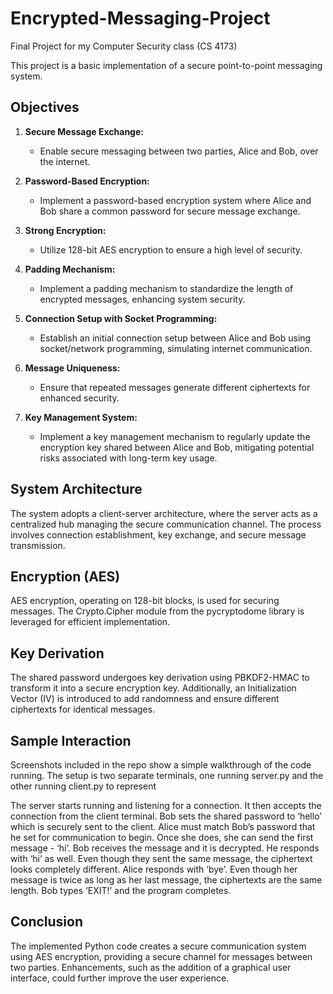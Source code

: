 # Encrypted-Messaging-Project
Final Project for my Computer Security class (CS 4173)

This project is a basic implementation of a secure point-to-point messaging system. 


## **Objectives**

1. **Secure Message Exchange:**
   - Enable secure messaging between two parties, Alice and Bob, over the internet.

2. **Password-Based Encryption:**
   - Implement a password-based encryption system where Alice and Bob share a common password for secure message exchange.

3. **Strong Encryption:**
   - Utilize 128-bit AES encryption to ensure a high level of security.

4. **Padding Mechanism:**
   - Implement a padding mechanism to standardize the length of encrypted messages, enhancing system security.

5. **Connection Setup with Socket Programming:**
   - Establish an initial connection setup between Alice and Bob using socket/network programming, simulating internet communication.

6. **Message Uniqueness:**
   - Ensure that repeated messages generate different ciphertexts for enhanced security.

7. **Key Management System:**
   - Implement a key management mechanism to regularly update the encryption key shared between Alice and Bob, mitigating potential risks associated with long-term key usage.

## **System Architecture**

The system adopts a client-server architecture, where the server acts as a centralized hub managing the secure communication channel. The process involves connection establishment, key exchange, and secure message transmission.

## **Encryption (AES)**

AES encryption, operating on 128-bit blocks, is used for securing messages. The Crypto.Cipher module from the pycryptodome library is leveraged for efficient implementation.

## **Key Derivation**

The shared password undergoes key derivation using PBKDF2-HMAC to transform it into a secure encryption key. Additionally, an Initialization Vector (IV) is introduced to add randomness and ensure different ciphertexts for identical messages.

## **Sample Interaction**

Screenshots included in the repo show a simple walkthrough of the code running. The setup is two separate terminals, one running server.py and the other running client.py to represent 

The server starts running and listening for a connection. It then accepts the connection from the client terminal. Bob sets the shared password to ‘hello’ which is securely sent to the client. Alice must match Bob’s password that he set for communication to begin. Once she does, she can send the first message - ‘hi’. Bob receives the message and it is decrypted. He responds with ‘hi’ as well. Even though they sent the same message, the ciphertext looks completely different.
Alice responds with ‘bye’. Even though her message is twice as long as her last message, the ciphertexts are the same length. Bob types ‘EXIT!’ and the program completes.

## **Conclusion**

The implemented Python code  creates a secure communication system using AES encryption, providing a secure channel for messages between two parties. Enhancements, such as the addition of a graphical user interface, could further improve the user experience.
